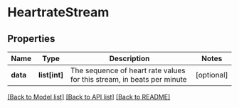 # HeartrateStream

## Properties
Name | Type | Description | Notes
------------ | ------------- | ------------- | -------------
**data** | **list[int]** | The sequence of heart rate values for this stream, in beats per minute | [optional] 

[[Back to Model list]](../README.md#documentation-for-models) [[Back to API list]](../README.md#documentation-for-api-endpoints) [[Back to README]](../README.md)


